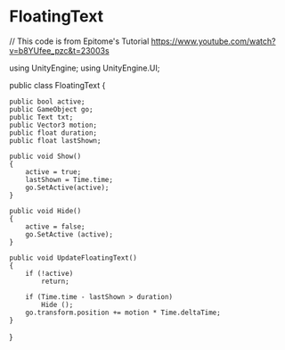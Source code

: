 # FloatingText
// This code is from Epitome's Tutorial https://www.youtube.com/watch?v=b8YUfee_pzc&t=23003s



using UnityEngine;
using UnityEngine.UI;

public class FloatingText {

	public bool active;
	public GameObject go;
	public Text txt;
	public Vector3 motion;
	public float duration;
	public float lastShown;

	public void Show()
	{
		active = true;
		lastShown = Time.time;
		go.SetActive(active);
	}

	public void Hide()
	{
		active = false;
		go.SetActive (active);
	}

	public void UpdateFloatingText()
	{
		if (!active)
			return;
		
		if (Time.time - lastShown > duration)
			Hide ();
		go.transform.position += motion * Time.deltaTime;
	}

}
